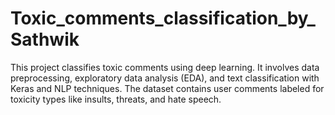 # Toxic_comments_classification_by_Sathwik
This project classifies toxic comments using deep learning. It involves data preprocessing, exploratory data analysis (EDA), and text classification with Keras and NLP techniques. The dataset contains user comments labeled for toxicity types like insults, threats, and hate speech.
